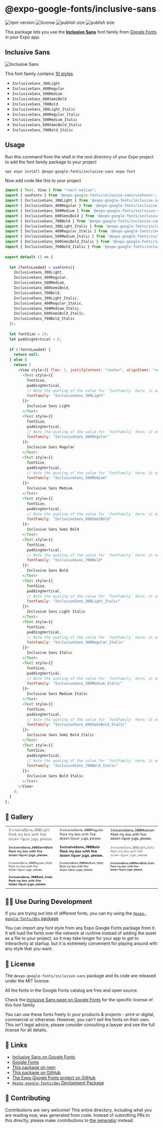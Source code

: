 # @expo-google-fonts/inclusive-sans

![npm version](https://flat.badgen.net/npm/v/@expo-google-fonts/inclusive-sans)
![license](https://flat.badgen.net/github/license/expo/google-fonts)
![publish size](https://flat.badgen.net/packagephobia/install/@expo-google-fonts/inclusive-sans)
![publish size](https://flat.badgen.net/packagephobia/publish/@expo-google-fonts/inclusive-sans)

This package lets you use the [**Inclusive Sans**](https://fonts.google.com/specimen/Inclusive+Sans) font family from [Google Fonts](https://fonts.google.com/) in your Expo app.

## Inclusive Sans

![Inclusive Sans](./font-family.png)

This font family contains [10 styles](#-gallery).

- `InclusiveSans_300Light`
- `InclusiveSans_400Regular`
- `InclusiveSans_500Medium`
- `InclusiveSans_600SemiBold`
- `InclusiveSans_700Bold`
- `InclusiveSans_300Light_Italic`
- `InclusiveSans_400Regular_Italic`
- `InclusiveSans_500Medium_Italic`
- `InclusiveSans_600SemiBold_Italic`
- `InclusiveSans_700Bold_Italic`

## Usage

Run this command from the shell in the root directory of your Expo project to add the font family package to your project

```sh
npx expo install @expo-google-fonts/inclusive-sans expo-font
```

Now add code like this to your project

```js
import { Text, View } from "react-native";
import { useFonts } from '@expo-google-fonts/inclusive-sans/useFonts';
import { InclusiveSans_300Light } from '@expo-google-fonts/inclusive-sans/300Light';
import { InclusiveSans_400Regular } from '@expo-google-fonts/inclusive-sans/400Regular';
import { InclusiveSans_500Medium } from '@expo-google-fonts/inclusive-sans/500Medium';
import { InclusiveSans_600SemiBold } from '@expo-google-fonts/inclusive-sans/600SemiBold';
import { InclusiveSans_700Bold } from '@expo-google-fonts/inclusive-sans/700Bold';
import { InclusiveSans_300Light_Italic } from '@expo-google-fonts/inclusive-sans/300Light_Italic';
import { InclusiveSans_400Regular_Italic } from '@expo-google-fonts/inclusive-sans/400Regular_Italic';
import { InclusiveSans_500Medium_Italic } from '@expo-google-fonts/inclusive-sans/500Medium_Italic';
import { InclusiveSans_600SemiBold_Italic } from '@expo-google-fonts/inclusive-sans/600SemiBold_Italic';
import { InclusiveSans_700Bold_Italic } from '@expo-google-fonts/inclusive-sans/700Bold_Italic';

export default () => {

  let [fontsLoaded] = useFonts({
    InclusiveSans_300Light, 
    InclusiveSans_400Regular, 
    InclusiveSans_500Medium, 
    InclusiveSans_600SemiBold, 
    InclusiveSans_700Bold, 
    InclusiveSans_300Light_Italic, 
    InclusiveSans_400Regular_Italic, 
    InclusiveSans_500Medium_Italic, 
    InclusiveSans_600SemiBold_Italic, 
    InclusiveSans_700Bold_Italic
  });

  let fontSize = 24;
  let paddingVertical = 6;

  if (!fontsLoaded) {
    return null;
  } else {
    return (
      <View style={{ flex: 1, justifyContent: "center", alignItems: "center" }}>
        <Text style={{
          fontSize,
          paddingVertical,
          // Note the quoting of the value for `fontFamily` here; it expects a string!
          fontFamily: "InclusiveSans_300Light"
        }}>
          Inclusive Sans Light
        </Text>
        <Text style={{
          fontSize,
          paddingVertical,
          // Note the quoting of the value for `fontFamily` here; it expects a string!
          fontFamily: "InclusiveSans_400Regular"
        }}>
          Inclusive Sans Regular
        </Text>
        <Text style={{
          fontSize,
          paddingVertical,
          // Note the quoting of the value for `fontFamily` here; it expects a string!
          fontFamily: "InclusiveSans_500Medium"
        }}>
          Inclusive Sans Medium
        </Text>
        <Text style={{
          fontSize,
          paddingVertical,
          // Note the quoting of the value for `fontFamily` here; it expects a string!
          fontFamily: "InclusiveSans_600SemiBold"
        }}>
          Inclusive Sans Semi Bold
        </Text>
        <Text style={{
          fontSize,
          paddingVertical,
          // Note the quoting of the value for `fontFamily` here; it expects a string!
          fontFamily: "InclusiveSans_700Bold"
        }}>
          Inclusive Sans Bold
        </Text>
        <Text style={{
          fontSize,
          paddingVertical,
          // Note the quoting of the value for `fontFamily` here; it expects a string!
          fontFamily: "InclusiveSans_300Light_Italic"
        }}>
          Inclusive Sans Light Italic
        </Text>
        <Text style={{
          fontSize,
          paddingVertical,
          // Note the quoting of the value for `fontFamily` here; it expects a string!
          fontFamily: "InclusiveSans_400Regular_Italic"
        }}>
          Inclusive Sans Italic
        </Text>
        <Text style={{
          fontSize,
          paddingVertical,
          // Note the quoting of the value for `fontFamily` here; it expects a string!
          fontFamily: "InclusiveSans_500Medium_Italic"
        }}>
          Inclusive Sans Medium Italic
        </Text>
        <Text style={{
          fontSize,
          paddingVertical,
          // Note the quoting of the value for `fontFamily` here; it expects a string!
          fontFamily: "InclusiveSans_600SemiBold_Italic"
        }}>
          Inclusive Sans Semi Bold Italic
        </Text>
        <Text style={{
          fontSize,
          paddingVertical,
          // Note the quoting of the value for `fontFamily` here; it expects a string!
          fontFamily: "InclusiveSans_700Bold_Italic"
        }}>
          Inclusive Sans Bold Italic
        </Text>
      </View>
    );
  }
};
```

## 🔡 Gallery


||||
|-|-|-|
|![InclusiveSans_300Light](./300Light/InclusiveSans_300Light.ttf.png)|![InclusiveSans_400Regular](./400Regular/InclusiveSans_400Regular.ttf.png)|![InclusiveSans_500Medium](./500Medium/InclusiveSans_500Medium.ttf.png)||
|![InclusiveSans_600SemiBold](./600SemiBold/InclusiveSans_600SemiBold.ttf.png)|![InclusiveSans_700Bold](./700Bold/InclusiveSans_700Bold.ttf.png)|![InclusiveSans_300Light_Italic](./300Light_Italic/InclusiveSans_300Light_Italic.ttf.png)||
|![InclusiveSans_400Regular_Italic](./400Regular_Italic/InclusiveSans_400Regular_Italic.ttf.png)|![InclusiveSans_500Medium_Italic](./500Medium_Italic/InclusiveSans_500Medium_Italic.ttf.png)|![InclusiveSans_600SemiBold_Italic](./600SemiBold_Italic/InclusiveSans_600SemiBold_Italic.ttf.png)||
|![InclusiveSans_700Bold_Italic](./700Bold_Italic/InclusiveSans_700Bold_Italic.ttf.png)||||


## 👩‍💻 Use During Development

If you are trying out lots of different fonts, you can try using the [`@expo-google-fonts/dev` package](https://github.com/expo/google-fonts/tree/master/font-packages/dev#readme).

You can import _any_ font style from any Expo Google Fonts package from it. It will load the fonts over the network at runtime instead of adding the asset as a file to your project, so it may take longer for your app to get to interactivity at startup, but it is extremely convenient for playing around with any style that you want.


## 📖 License

The `@expo-google-fonts/inclusive-sans` package and its code are released under the MIT license.

All the fonts in the Google Fonts catalog are free and open source.

Check the [Inclusive Sans page on Google Fonts](https://fonts.google.com/specimen/Inclusive+Sans) for the specific license of this font family.

You can use these fonts freely in your products & projects - print or digital, commercial or otherwise. However, you can't sell the fonts on their own. This isn't legal advice, please consider consulting a lawyer and see the full license for all details.

## 🔗 Links

- [Inclusive Sans on Google Fonts](https://fonts.google.com/specimen/Inclusive+Sans)
- [Google Fonts](https://fonts.google.com/)
- [This package on npm](https://www.npmjs.com/package/@expo-google-fonts/inclusive-sans)
- [This package on GitHub](https://github.com/expo/google-fonts/tree/master/font-packages/inclusive-sans)
- [The Expo Google Fonts project on GitHub](https://github.com/expo/google-fonts)
- [`@expo-google-fonts/dev` Devlopment Package](https://github.com/expo/google-fonts/tree/master/font-packages/dev)

## 🤝 Contributing

Contributions are very welcome! This entire directory, including what you are reading now, was generated from code. Instead of submitting PRs to this directly, please make contributions to [the generator](https://github.com/expo/google-fonts/tree/master/packages/generator) instead.
